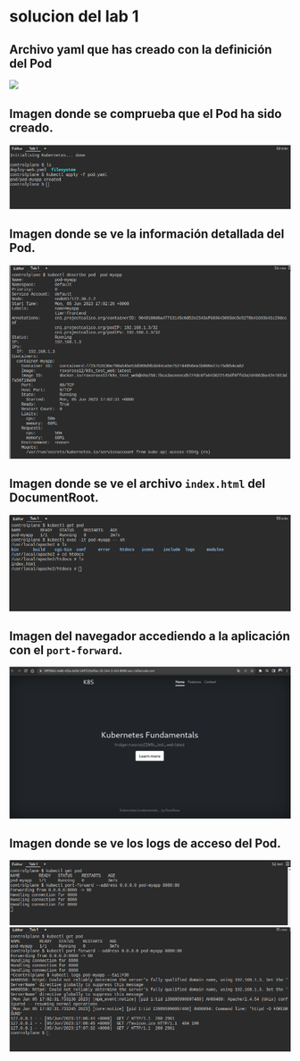 # solucion del lab 1

## Archivo yaml que has creado con la definición del Pod
![](pod.yaml)

## Imagen donde se comprueba que el Pod ha sido creado.
![](assets/imagen1.png)

## Imagen donde se ve la información detallada del Pod.
![](assets/imagen2.png)

## Imagen donde se ve el archivo `index.html` del DocumentRoot.
![](assets/imagen3.png)

## Imagen del navegador accediendo a la aplicación con el `port-forward`.
![](assets/imagen4.png)

## Imagen donde se ve los logs de acceso del Pod.
![](assets/imagen5.1.png)
![](assets/imagen5.2.png)
